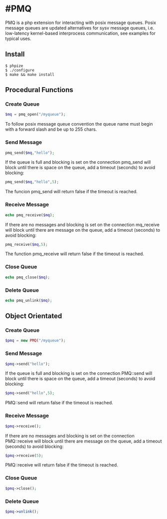 #PMQ
======

PMQ is a php extension for interacting with posix message queues.  Posix message queues are updated alternatives for sysv message queues, i.e. low-latency kernel-based interprocess communication, see examples for typical uses.

## Install

```
$ phpize
$ ./configure
$ make && make install
```

## Procedural Functions
### Create Queue

```php
$mq = pmq_open("/myqueue");
```
To follow posix message queue convention the queue name must begin with a forward slash and be up to 255 chars.

### Send Message

```php
pmq_send($mq,"hello");
```

If the queue is full and blocking is set on the connection pmq_send will block until there is space on the queue, add a timeout (seconds) to avoid blocking:

```php
pmq_send($mq,"hello",5);
```
The funcion pmq_send will return false if the timeout is reached.

### Receive Message

```php
echo pmq_receive($mq);
```
If there are no messages and blocking is set on the connection mq_receive will block until there are message on the queue, add a timeout (seconds) to avoid blocking:

```php
pmq_receive($mq,5);
```
The function pmq_receive will return false if the timeout is reached.

### Close Queue

```php
echo pmq_close($mq);
```

### Delete Queue

```php
echo pmq_unlink($mq);
```

## Object Orientated
### Create Queue

```php
$pmq = new PMQ("/myqueue");
```

### Send Message

```php
$pmq->send("hello");
```

If the queue is full and blocking is set on the connection PMQ::send will block until there is space on the queue, add a timeout (seconds) to avoid blocking:

```php
$pmq->send("hello",5);
```
PMQ::send will return false if the timeout is reached.

### Receive Message

```php
$pmq->receive();
```

If there are no messages and blocking is set on the connection PMQ::receive will block until there are message on the queue, add a timeout (seconds) to avoid blocking:

```php
$pmq->receive(5);
```
PMQ::receive will return false if the timeout is reached.


### Close Queue

```php
$pmq->close();
```

### Delete Queue

```php
$pmq->unlink();
```

